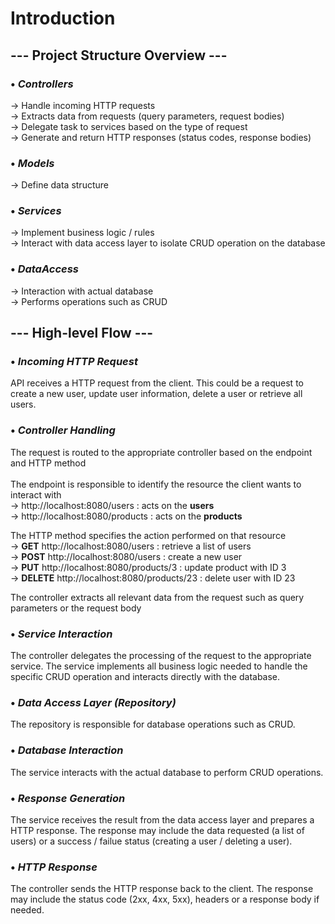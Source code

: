 # Introduction

## --- Project Structure Overview ---

### • *Controllers*
→ Handle incoming HTTP requests <br>
→ Extracts data from requests (query parameters, request bodies) <br>
→ Delegate task to services based on the type of request <br>
→ Generate and return HTTP responses (status codes, response bodies)

### • *Models*
→ Define data structure

### • *Services*
→ Implement business logic / rules <br>
→ Interact with data access layer to isolate CRUD operation on the database

### • *DataAccess*
→ Interaction with actual database <br>
→ Performs operations such as CRUD

## --- High-level Flow ---

### • *Incoming HTTP Request*
API receives a HTTP request from the client. This could be a request to create a new user, update user information, delete a user or retrieve all users.

### • *Controller Handling*
The request is routed to the appropriate controller based on the endpoint and HTTP method <br> <br> The endpoint is responsible to identify the resource the client wants to interact with <br>
→ http://localhost:8080/users : acts on the **users** <br>
→ http://localhost:8080/products : acts on the **products** <br>

The HTTP method specifies the action performed on that resource <br>
→ **GET** http://localhost:8080/users : retrieve a list of users <br>
→ **POST** http://localhost:8080/users : create a new user <br>
→ **PUT** http://localhost:8080/products/3 : update product with ID 3 <br>
→ **DELETE** http://localhost:8080/products/23  : delete user with ID 23 <br>

The controller extracts all relevant data from the request such as query parameters or the request body

### • *Service Interaction*
The controller delegates the processing of the request to the appropriate service. The service implements all business logic needed to handle the specific CRUD operation and interacts directly with the database.

### • *Data Access Layer (Repository)*
The repository is responsible for database operations such as CRUD.

### • *Database Interaction*
The service interacts with the actual database to perform CRUD operations.

### • *Response Generation*
The service receives the result from the data access layer and prepares a HTTP response. The response may include the data requested (a list of users) or a success / failue status (creating a user / deleting a user).

### • *HTTP Response*
The controller sends the HTTP response back to the client. The response may include the status code (2xx, 4xx, 5xx), headers or a response body if needed.
